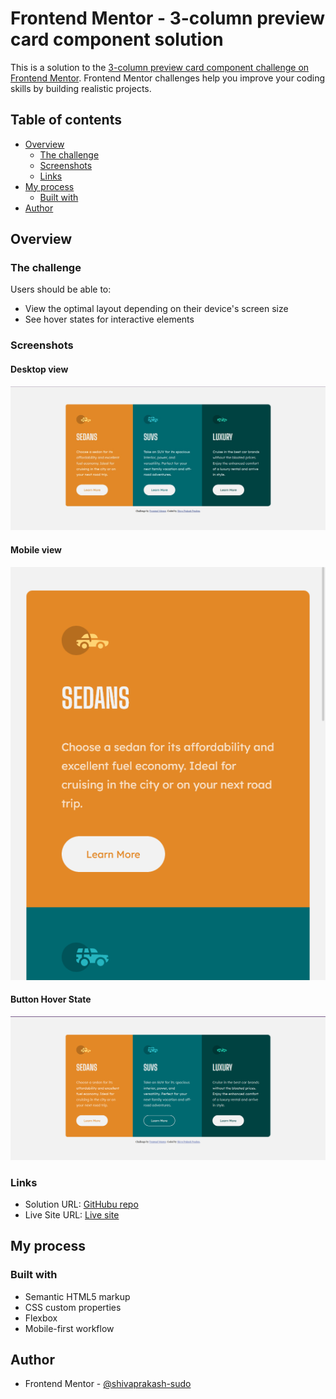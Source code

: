 # Frontend Mentor - 3-column preview card component solution

This is a solution to the [3-column preview card component challenge on Frontend Mentor](https://www.frontendmentor.io/challenges/3column-preview-card-component-pH92eAR2-). Frontend Mentor challenges help you improve your coding skills by building realistic projects. 

## Table of contents

- [Overview](#overview)
  - [The challenge](#the-challenge)
  - [Screenshots](#screenshots)
  - [Links](#links)
- [My process](#my-process)
  - [Built with](#built-with)
- [Author](#author)

## Overview

### The challenge

Users should be able to:

- View the optimal layout depending on their device's screen size
- See hover states for interactive elements

### Screenshots

#### Desktop view
![Desktop View](/images/screenshots/desktop-view.jpg)

#### Mobile view
![Mobile View](/images/screenshots/mobile-view.png)

#### Button Hover State
![Button Hover State](/images/screenshots/hover-state.png)

### Links

- Solution URL: [GitHubu repo](https://github.com/shivaprakash-sudo/flexbox-card-component)
- Live Site URL: [Live site](https://your-live-site-url.com)

## My process

### Built with

- Semantic HTML5 markup
- CSS custom properties
- Flexbox
- Mobile-first workflow

## Author

- Frontend Mentor - [@shivaprakash-sudo](https://www.frontendmentor.io/profile/shivaprakash-sudo)